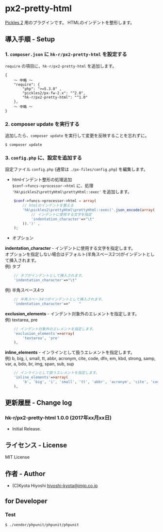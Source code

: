 px2-pretty-html
======================

[Pickles 2](http://pickles2.pxt.jp/) 用のプラグインです。
HTMLのインデントを整形します。

## 導入手順 - Setup

### 1. `composer.json` に `hk-r/px2-pretty-html` を設定する

`require` の項目に、`hk-r/px2-pretty-html` を追加します。

```
{
	〜 中略 〜
    "require": {
        "php": ">=5.3.0" ,
        "pickles2/px-fw-2.x": "^2.0",
        "hk-r/px2-pretty-html": "^1.0"
    },
	〜 中略 〜
}
```


### 2. composer update を実行する

追加したら、`composer update` を実行して変更を反映することを忘れずに。

```
$ composer update
```


### 3. `config.php` に、設定を追加する

設定ファイル `config.php` (通常は `./px-files/config.php`) を編集します。

- htmlインデント整形の処理追加  
`$conf->funcs->processor->html` に、処理 `'hk\pickles2\prettyHtml\prettyHtml::exec'` を追加します。
```php
	$conf->funcs->processor->html = array(
		// htmlのインデントを整える
		'hk\pickles2\prettyHtml\prettyHtml::exec('.json_encode(array(
			// インデントに使用する文字を指定
			'indentation_character'=>"\t"
		)).')' ,
	);
```

- オプション  

**indentation_character** - インデントに使用する文字を指定します。  
 オプションを指定しない場合はデフォルト(半角スペース2つ)がインデントとして挿入されます。  
 例) タブ  
```php
	// タブがインデントとして挿入されます。
	'indentation_character'=>"\t"
```
 例) 半角スペース4つ  
```php
	// 半角スペース4つがインデントとして挿入されます。
	'indentation_character'=>"    "
```
**exclusion_elements** - インデント対象外のエレメントを指定します。  
 例) textarea, pre  
```php
	// インデント対象外のエレメントを指定します。
	'exclusion_elements'=>array(
		'textarea', 'pre'
	),
```
**inline_elements** - インラインとして扱うエレメントを指定します。  
 例) b, big, i, small, tt, abbr, acronym, cite, code, dfn, em, kbd, strong, samp, var, a, bdo, br, img, span, sub, sup
```php
	// インラインとして扱うエレメントを指定します。
	'inline_elements'=>array(
		'b', 'big', 'i', 'small', 'tt', 'abbr', 'acronym', 'cite', 'code', 'dfn', 'em', 'kbd', 'strong', 'samp', 'var', 'a', 'bdo', 'br', 'img', 'span', 'sub', 'sup'
	),
```

## 更新履歴 - Change log

### hk-r/px2-pretty-html 1.0.0 (2017年xx月xx日)

- Initial Release.


## ライセンス - License

MIT License


## 作者 - Author

- (C)Kyota Hiyoshi <hiyoshi-kyota@imjp.co.jp>


## for Developer

### Test

```
$ ./vendor/phpunit/phpunit/phpunit
```
